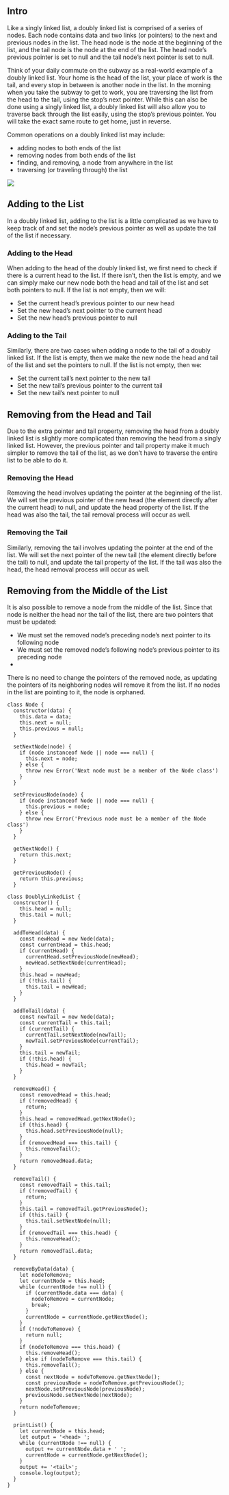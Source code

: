 ## Intro

Like a singly linked list, a doubly linked list is comprised of a series of nodes. Each node contains data and two links (or pointers) to the next and previous nodes in the list. The head node is the node at the beginning of the list, and the tail node is the node at the end of the list. The head node’s previous pointer is set to null and the tail node’s next pointer is set to null.

Think of your daily commute on the subway as a real-world example of a doubly linked list. Your home is the head of the list, your place of work is the tail, and every stop in between is another node in the list. In the morning when you take the subway to get to work, you are traversing the list from the head to the tail, using the stop’s next pointer. While this can also be done using a singly linked list, a doubly linked list will also allow you to traverse back through the list easily, using the stop’s previous pointer. You will take the exact same route to get home, just in reverse.

Common operations on a doubly linked list may include:

- adding nodes to both ends of the list
- removing nodes from both ends of the list
- finding, and removing, a node from anywhere in the list
- traversing (or traveling through) the list

![](https://media.geeksforgeeks.org/wp-content/uploads/20200318143640/linked11.png)

## Adding to the List
In a doubly linked list, adding to the list is a little complicated as we have to keep track of and set the node’s previous pointer as well as update the tail of the list if necessary.

### Adding to the Head
When adding to the head of the doubly linked list, we first need to check if there is a current head to the list. If there isn’t, then the list is empty, and we can simply make our new node both the head and tail of the list and set both pointers to null. If the list is not empty, then we will:

- Set the current head’s previous pointer to our new head
- Set the new head’s next pointer to the current head
- Set the new head’s previous pointer to null

### Adding to the Tail
Similarly, there are two cases when adding a node to the tail of a doubly linked list. If the list is empty, then we make the new node the head and tail of the list and set the pointers to null. If the list is not empty, then we:

- Set the current tail’s next pointer to the new tail
- Set the new tail’s previous pointer to the current tail
- Set the new tail’s next pointer to null


## Removing from the Head and Tail
Due to the extra pointer and tail property, removing the head from a doubly linked list is slightly more complicated than removing the head from a singly linked list. However, the previous pointer and tail property make it much simpler to remove the tail of the list, as we don’t have to traverse the entire list to be able to do it.

### Removing the Head
Removing the head involves updating the pointer at the beginning of the list. We will set the previous pointer of the new head (the element directly after the current head) to null, and update the head property of the list. If the head was also the tail, the tail removal process will occur as well.

### Removing the Tail
Similarly, removing the tail involves updating the pointer at the end of the list. We will set the next pointer of the new tail (the element directly before the tail) to null, and update the tail property of the list. If the tail was also the head, the head removal process will occur as well.

## Removing from the Middle of the List
It is also possible to remove a node from the middle of the list. Since that node is neither the head nor the tail of the list, there are two pointers that must be updated:

- We must set the removed node’s preceding node’s next pointer to its following node
- We must set the removed node’s following node’s previous pointer to its preceding node
- 
There is no need to change the pointers of the removed node, as updating the pointers of its neighboring nodes will remove it from the list. If no nodes in the list are pointing to it, the node is orphaned.

```
class Node {
  constructor(data) {
    this.data = data;
    this.next = null;
    this.previous = null;
  }

  setNextNode(node) {
    if (node instanceof Node || node === null) {
      this.next = node;
    } else {
      throw new Error('Next node must be a member of the Node class')
    }
  }

  setPreviousNode(node) {
    if (node instanceof Node || node === null) {
      this.previous = node;
    } else {
      throw new Error('Previous node must be a member of the Node class')
    }
  }

  getNextNode() {
    return this.next;
  }

  getPreviousNode() {
    return this.previous;
  }

```


```
class DoublyLinkedList {
  constructor() {
    this.head = null;
    this.tail = null;
  }

  addToHead(data) {
    const newHead = new Node(data);
    const currentHead = this.head; 
    if (currentHead) {
      currentHead.setPreviousNode(newHead);
      newHead.setNextNode(currentHead);
    }
    this.head = newHead;
    if (!this.tail) {
      this.tail = newHead;
    }
  }

  addToTail(data) {
    const newTail = new Node(data);
    const currentTail = this.tail;
    if (currentTail) {
      currentTail.setNextNode(newTail);
      newTail.setPreviousNode(currentTail);
    }
    this.tail = newTail;
    if (!this.head) {
      this.head = newTail;
    }
  }

  removeHead() {
    const removedHead = this.head;
    if (!removedHead) {
      return;
    }
    this.head = removedHead.getNextNode();
    if (this.head) {
      this.head.setPreviousNode(null);
    }
    if (removedHead === this.tail) {
      this.removeTail();
    }
    return removedHead.data;
  }

  removeTail() {
    const removedTail = this.tail;
    if (!removedTail) {
      return;
    }
    this.tail = removedTail.getPreviousNode();
    if (this.tail) {
      this.tail.setNextNode(null);
    }
    if (removedTail === this.head) {
      this.removeHead();
    }
    return removedTail.data;
  }

  removeByData(data) {
    let nodeToRemove;
    let currentNode = this.head;
    while (currentNode !== null) {
      if (currentNode.data === data) {
        nodeToRemove = currentNode;
        break;
      }
      currentNode = currentNode.getNextNode();
    }
    if (!nodeToRemove) {
      return null;
    }
    if (nodeToRemove === this.head) {
      this.removeHead();
    } else if (nodeToRemove === this.tail) {
      this.removeTail();
    } else {
      const nextNode = nodeToRemove.getNextNode();
      const previousNode = nodeToRemove.getPreviousNode();
      nextNode.setPreviousNode(previousNode);
      previousNode.setNextNode(nextNode);
    }
    return nodeToRemove;
  }

  printList() {
    let currentNode = this.head;
    let output = '<head> ';
    while (currentNode !== null) {
      output += currentNode.data + ' ';
      currentNode = currentNode.getNextNode();
    }
    output += '<tail>';
    console.log(output);
  }
}
```
